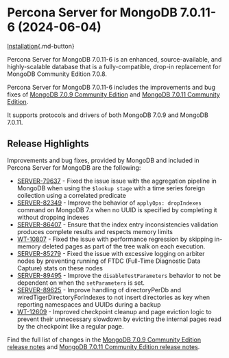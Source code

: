 # Percona Server for MongoDB 7.0.11-6 (2024-06-04)

[Installation](../install/index.md){.md-button}

Percona Server for MongoDB 7.0.11-6 is an enhanced, source-available, and highly-scalable database that is a
fully-compatible, drop-in replacement for MongoDB Community Edition 7.0.8.

Percona Server for MongoDB 7.0.11-6 includes the improvements and bug fixes of [MongoDB 7.0.9 Community Edition](https://www.mongodb.com/docs/manual/release-notes/7.0/#7.0.9---apr-26--2024) and [MongoDB 7.0.11 Community Edition](https://www.mongodb.com/docs/manual/release-notes/7.0/#7.0.11---may-23--2024).

It supports protocols and drivers of both MongoDB 7.0.9 and MongoDB 7.0.11.

## Release Highlights

Improvements and bug fixes, provided by MongoDB and included in Percona Server for MongoDB are the following:

* [SERVER-79637](https://jira.mongodb.org/browse/SERVER-79637) - Fixed the issue issue with the aggregation pipeline in MongoDB when using the `$lookup stage` with a time series foreign collection using a correlated predicate
* [SERVER-82349](https://jira.mongodb.org/browse/SERVER-82349) - Improve the behavior of `applyOps: dropIndexes` command on MongoDB 7.x when no UUID is specified by completing it without dropping indexes
* [SERVER-86407](https://jira.mongodb.org/browse/SERVER-86407) - Ensure that the index entry inconsistencies validation produces complete results and respects memory limits
* [WT-10807](https://jira.mongodb.org/browse/WT-10807) - Fixed the issue with performance regression by skipping in-memory deleted pages as part of the tree walk on each execution.
* [SERVER-85279](https://jira.mongodb.org/browse/SERVER-85279) - Fixed the issue with excessive logging on arbiter nodes by preventing running of FTDC (Full-Time Diagnostic Data Capture) stats on these nodes
* [SERVER-89495](https://jira.mongodb.org/browse/SERVER-89495) - Improve the `disableTestParameters` behavior to not be dependent on when the `setParameters` is set.
* [SERVER-89625](https://jira.mongodb.org/browse/SERVER-89625) - Improve handling of directoryPerDb and wiredTigerDirectoryForIndexes to not insert directories as key when reporting namespaces and UUIDs during a backup   
* [WT-12609](https://jira.mongodb.org/browse/WT-12609) - Improved checkpoint cleanup and page eviction logic to prevent their unnecessary slowdown by evicting the internal pages read by the checkpoint like a regular page.  

Find the full list of changes in the [MongoDB 7.0.9 Community Edition release notes](https://www.mongodb.com/docs/manual/release-notes/7.0/#7.0.9---apr-26--2024) and [MongoDB 7.0.11 Community Edition release notes](https://www.mongodb.com/docs/manual/release-notes/7.0/#7.0.11---may-23--2024).

